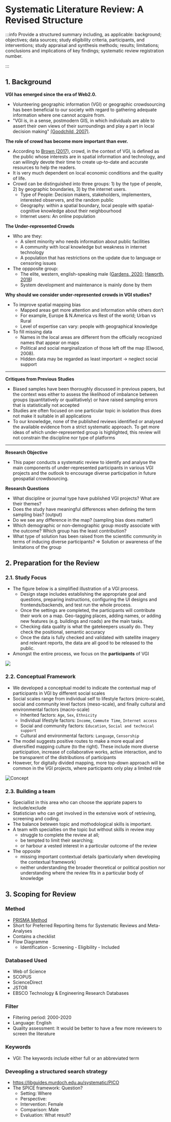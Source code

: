 # Systematic Literature Review: A Revised Structure
:::info
Provide a structured summary including, as applicable: background; objectives; data sources; study eligibility criteria, participants, and interventions; study appraisal and synthesis methods; results; limitations; conclusions and implications of key findings; systematic review registration number.
       
:::

## 1. Background
**VGI has emerged since the era of Web2.0.** 
* Volunteering geographic information (VGI) or geographic crowdsourcing has been beneficial to our society with regard to gathering adequate information where one cannot acquire from.
* "VGI is, in a sense, postmodern GIS, in which individuals are able to assert their own views of their surroundings and play a part in local decision making" [(Goodchild, 2007)](https://www.esri.com/news/arcuser/0410/vgi.html).


**The role of crowd has become more important than ever.**
* According to [Brown (2017)](https://onlinelibrary.wiley.com/doi/full/10.1111/tgis.12207), crowd, in the context of VGI, is defined as the public whose interests are in spatial information and technology, and can willingly devote their time to create up-to-date and accurate resources to help the readers. 
* It is very much dependent on local economic conditions and the quality of life.
* Crowd can be distinguished into three groups: 1) by the type of people, 2) by geographic boundaries, 3) by the internet users.
    - Type of People: Decision makers, stakeholders, implementers, interested observers, and the random public
    - Geography: within a spatial boundary, local people with spatial-cognitive knowledge about their neighbourhood
    - Internet users: An online population


**The Under-represented Crowds**
* Who are they: 
    * A silent minority who needs information about public facilities
    * A community with local knowledge but weakness in internet technology
    * A population that has restrictions on the update due to language or censoring issues 
* The oppposite group:
    * The elite, western, english-speaking male ([Gardens, 2020](https://link.springer.com/article/10.1007/s10708-019-10035-z); [Haworth, 2018](https://www.frontiersin.org/article/10.3389/feart.2018.00183))
    * System development and maintenance is mainly done by them

**Why should we consider under-represented crowds in VGI studies?**
* To improve spatial mapping bias
    * Mapped areas get more attention and information while others don’t 
    * For example, Europe & N.America vs Rest of the world; Urban vs Rural
    * Level of expertise can vary: people with geographical knowledge
* To fill missing data
    * Names in the local areas are different from the officially recognized names that appear on maps  
    * Political and social marginalization of those left off the map (Elwood, 2008).
    * Hidden data may be regarded as least important → neglect social support


------

**Critiques from Previous Studies**
* Biased samples have been thoroughly discussed in previous papers, but the context was either to assess the likelihood of imbalance between groups (quantitatively or qualitatively) or have raised sampling errors that is statistically not accepted
* Studies are often focused on one particular topic in isolation thus does not make it suitable in all applications
* To our knowledge, none of the published reviews identified or analysed the available evidence from a strict systematic approach. To get more ideas of which under-represented group is highlighted, this review will not constrain the discipline nor type of platforms


------

**Research Objective**
* This paper conducts a systematic review to identify and analyse the main components of under-represented participants in various VGI projects and the outlook to encourage diverse participation in future geospatial crowdsourcing. 

**Research Questions**
* What discipline or journal type have published VGI projects? What are their themes?
* Does the study have meaningful differences when defining the term sampling bias? (output)
* Do we see any difference in the map? (sampling bias does matter!)
* Which demographic or non-demographic group mostly associate with the outcome? Which group has the least contribution?
* What type of solution has been raised from the scientific community in terms of inducing diverse participants? ⇒ Solution or awareness of the limitations of the group




## 2. Preparation for the Review
### 2.1. Study Focus
* The figure below is a simplified illustration of a VGI process. 
    * Design stage includes establishing the appropriate goal and questions, preparing instructions, configuring the UI designs and frontends/backends, and test run the whole process. 
    * Once the settings are completed, the participants will contribute their work on a map. Geo-tagging places, adding names, or adding new features (e.g. buildings and roads) are the main tasks. 
    * Checking data quality is what the gatekeepers usually do. They check the positional, semantic accuracy 
    * Once the data is fully checked and validated with satellite imagery and relevant reports, the data are all good to be released to the public. 
* Amongst the entire process, we focus on the **participants** of VGI
<!--Because we believe that the data generated by participants can vary the outcomes-->

![](https://i.imgur.com/CTD5Q6J.jpg)

### 2.2. Conceptual Framework
* We developed a conceptual model to indicate the contextual map of participants in VGI by different social scales
* Social scales range from individual self to lifestyle factors (micro-scale), social and community level factors (meso-scale), and finally cultural and environmental factors (macro-scale)
    * Inherited factors: `Age`, `Sex`, `Ethnicity`
    * Individual lifestyle factors: `Income`, `Commute Time`, `Internet access` <!--(Can relate to time investment)-->
    * Social and community factors: `Education`, `Social and technical support`
    * Cultural and environmental factors: `Language`, `Censorship`
* The model suggests positive routes to make a more equal and diversified mapping culture (to the right). These include more diverse participation, increase of collaborative works, active interaction, and to be transparent of the distributions of participants
* However, for digitally divided mapping, more top-down approach will be common in the VGI projects, where participants only play a limited role

![Concept](https://i.imgur.com/BiYMZhF.jpg)

### 2.3. Building a team
* Speciallist in this area who can choose the appriate papers to include/exclude
* Statistician who can get involved in the extensive work of retrieving, screening and coding.
* The balance betewen topic and mothodological skills is important. 
* A team with specialties on the topic but without skills in review may 
    * struggle to complete the review at all; 
    * be tempted to limit their searching; 
    * or harbour a vested interest in a particular outcome of the review
* The opposite
    * missing important contextual details (particularly when developing the contextual framework)
    * neither understanding the broader theoretical or political position  nor understanding where the review fits in a particular body of knowledge


## 3. Scoping for Review
### Method
* [PRISMA Method](https://github.com/mrsensible/VGI/wiki/03.-Systematic-Review---PRISMA)
* Short for Preferred Reporting Items for Systematic Reviews and Meta-Analyses
* Contains a checklist
* Flow Diagramme
    * Identification - Screening - Eligibility - Included

### Databased Used
* Web of Science
* SCOPUS
* ScienceDirect
* JSTOR
* EBSCO Technology & Engineering Research Databases

### Filter
* Filtering period: 2000-2020
* Language: English
* Quality assessment: It would be better to have a few more reviewers to screen the literature

### Keywords
* VGI: The keywords include either full or an abbreviated term 


### Deveopling a structured search strategy
* https://libguides.murdoch.edu.au/systematic/PICO
* The SPICE framework: Question?
    * Setting: Where
    * Perspective: 
    * Intervention: Female
    * Comparison: Male
    * Evaluation: What result?
